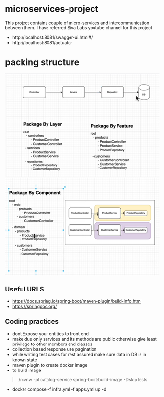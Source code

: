 # microservices-project
This project contains couple of micro-services and intercommunication between them. I have referred Siva Labs youtube channel for this project 

- http://localhost:8081/swagger-ui.html#/
- http://localhost:8081/actuator

# packing structure 

![img.png](img.png)
![img_1.png](img_1.png)

## Useful URLS

- https://docs.spring.io/spring-boot/maven-plugin/build-info.html
- https://springdoc.org/


## Coding practices

- dont Expose your entities to front end
- make due only services and its methods are public otherwise give least privilege to other members and classes
- collection based response use pagination
- while writing test cases for rest assured make sure data in DB is in known state
- maven plugin to create docker image
- to build image
> ./mvnw -pl catalog-service spring-boot:build-image -DskipTests

- docker compose -f infra.yml -f apps.yml up -d

